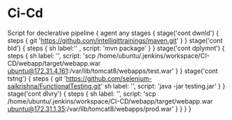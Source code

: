 # Ci-Cd
Script for declerative pipeline
{
    agent any
    stages
    {
     stage('cont dwnld')
     {
      steps
      {
      git 'https://github.com/intelliqittrainings/maven.git'
      }
     }
     stage('cont bld')
     {
      steps
      {
      sh label:'' , script: 'mvn package'
      }
     }
     stage('cont dplymnt')
     {
      steps
      {
      sh label: '', script: 'scp /home/ubuntu/.jenkins/workspace/CI-CD/webapp/target/webapp.war ubuntu@172.31.4.161:/var/lib/tomcat8/webapps/test.war'
      }
     }
     stage('cont tstng')
     {
      steps
      {
      git 'https://github.com/selenium-saikrishna/FunctionalTesting.git'
      sh label: '', script: 'java -jar testing.jar'
      }
     }
     stage('cont dlvry')
      {
      steps
      {
      sh label: '', script: 'scp /home/ubuntu/.jenkins/workspace/CI-CD/webapp/target/webapp.war ubuntu@172.31.1.35:/var/lib/tomcat8/webapps/prod.war'
      }
     }
    }
}
